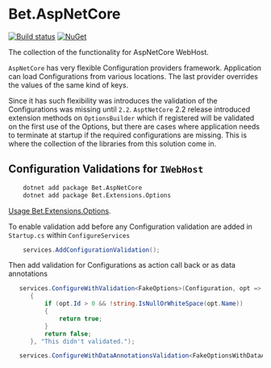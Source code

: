 # Bet.AspNetCore

[![Build status](https://ci.appveyor.com/api/projects/status/fo9rakj7s7uhs3ij?svg=true)](https://ci.appveyor.com/project/kdcllc/bet-aspnetcore)
[![NuGet](https://img.shields.io/nuget/v/Bet.AspNetCore.svg)](https://www.nuget.org/packages?q=Bet.AspNetCore)

The collection of the functionality for AspNetCore WebHost.

`AspNetCore` has very flexible Configuration providers framework.
Application can load Configurations from various locations. 
The last provider overrides the values of the same kind of keys.

Since it has such flexibility was introduces the validation of the Configurations was missing until `2.2`. `AsptNetCore` 2.2 release introduced extension methods on `OptionsBuilder` which if registered will be validated on the first use of the Options, but there are cases where application needs to terminate at startup if the required configurations are missing. This is where the collection of the libraries from this solution come in.

## Configuration Validations for `IWebHost`

```bash
    dotnet add package Bet.AspNetCore
    dotnet add package Bet.Extensions.Options
```

[Usage Bet.Extensions.Options](./src/Bet.Extensions.Options/README.md).

To enable validation add before any Configuration validation are added in `Startup.cs` within `ConfigureServices`

```csharp
    services.AddConfigurationValidation();
```

Then add validation for Configurations as action call back or as data annotations

```csharp
   services.ConfigureWithValidation<FakeOptions>(Configuration, opt =>
      {
          if (opt.Id > 0 && !string.IsNullOrWhiteSpace(opt.Name))
          {
              return true;
          }
          return false;
      }, "This didn't validated.");

   services.ConfigureWithDataAnnotationsValidation<FakeOptionsWithDataAnnotations>(configuration, sectionName: "FakeOptions");
```
